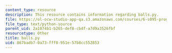 ```yaml
---
content_type: resource
description: This resource contains information regarding balls.py.
file: https://ol-ocw-studio-app-qa.s3.amazonaws.com/courses/6-s095-programming-for-the-puzzled-january-iap-2018/867badb70a73fff0951e57b8cc552853_balls.py
file_type: text/python-source
parent_uid: 2a1074b1-b265-def8-cbdf-a7d9a3526fbf
resourcetype: Other
title: balls.py
uid: 867badb7-0a73-fff0-951e-57b8cc552853
---
```

